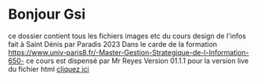 # Bonjour Gsi
ce dossier contient tous les fichiers images etc du cours design de l'infos
fait à Saint Dénis par Paradis 
2023
Dans le carde de la formation https://www.univ-paris8.fr/-Master-Gestion-Strategique-de-l-Information-650-
ce cours est dispensé par Mr Reyes
Version 01.1.1
pour la version live du fichier html [cliquez ici](https://Maluna09.github.io/GSI_design_info)

